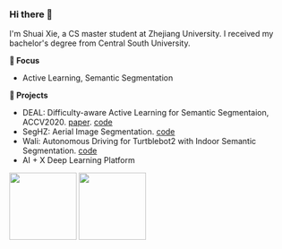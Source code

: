 ### Hi there 👋

I'm Shuai Xie, a CS master student at Zhejiang University. I received my bachelor's degree from Central South University.

**🎯 Focus**

- Active Learning, Semantic Segmentation

**🎨 Projects**

- DEAL: Difficulty-aware Active Learning for Semantic Segmentaion, ACCV2020. [paper](https://openaccess.thecvf.com/content/ACCV2020/html/Xie_DEAL_Difficulty-aware_Active_Learning_for_Semantic_Segmentation_ACCV_2020_paper.html). [code](https://github.com/Shuai-Xie/DEAL)
- SegHZ: Aerial Image Segmentation. [code](https://github.com/Shuai-Xie/SegHZ)
- Wali: Autonomous Driving for Turtblebot2 with Indoor Semantic Segmentation. [code](https://github.com/Shuai-Xie/Wali-turtlebot)
- AI + X Deep Learning Platform

<p float="left">
  <img height="120" align="center" src="https://github-readme-stats.vercel.app/api?username=shuai-xie&show_icons=true&include_all_commits=true&count_private=true&hide=contribs,prs&theme=vue" />
  <img height="120" align="center" src="https://github-readme-stats.vercel.app/api/top-langs/?username=shuai-xie&&layout=compact&theme=vue" />
</p>



<!--
**Shuai-Xie/Shuai-Xie** is a ✨ _special_ ✨ repository because its `README.md` (this file) appears on your GitHub profile.

Here are some ideas to get you started:

- 🔭 I’m currently working on ...
- 🌱 I’m currently learning ...
- 👯 I’m looking to collaborate on ...
- 🤔 I’m looking for help with ...
- 💬 Ask me about ...
- 📫 How to reach me: ...
- 😄 Pronouns: ...
- ⚡ Fun fact: ...
-->
